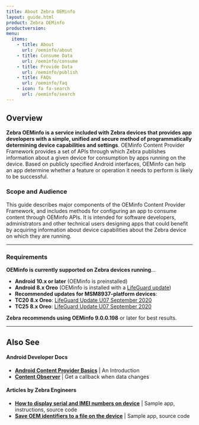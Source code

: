 ```yaml
---
title: About Zebra OEMinfo
layout: guide.html
product: Zebra OEMinfo
productversion:
menu:
  items:
    - title: About
      url: /oeminfo/about
    - title: Consume Data
      url: /oeminfo/consume
    - title: Provide Data
      url: /oeminfo/publish
    - title: FAQs
      url: /oeminfo/faq
    - icon: fa fa-search
      url: /oeminfo/search
---
```


## Overview

**Zebra OEMinfo is a service included with Zebra devices that provides app developers with a simple, unified and secure method of programmatically determining device capabilities and settings**. OEMinfo Content Provider Framework provides a set of APIs through which Zebra publishes information about a given device for consumption by apps running on the device. Based on publicly specified Android interfaces, OEMinfo can help an app determine whether a feature or operation it needs to perform is likely to be successful. 


<!-- ADD IF/WHEN DATA PUBLISHING IS PERMITTED BY CUSTOMERS
OEMinfo also can be used by apps as a "standard" mechanism for publishing data the app itself is collecting or creating. This can include inventory data, device location and other collected or changing information. 
 -->


### Scope and Audience

This guide describes major components of the OEMinfo Content Provider Framework, and includes methods for configuring an app to consume content through OEMinfo APIs. It is intended for software developers, administrators and other technical users designing apps that could benefit by acquiring information about device capabilities about the Zebra device on which they are running.

-----

### Requirements

**OEMinfo is currently supported on Zebra devices running**...

* **Android 10.x or later** (OEMinfo is preinstalled)
* **Android 8.x Oreo** (OEMinfo is installed with a [LifeGuard update](https://www.zebra.com/us/en/support-downloads/lifeguard-security.html))
* **Recommended updates for MSM8937-platform devices**:
 * **TC20 8.x Oreo**: [LifeGuard Update U07 September 2020](https://www.zebra.com/us/en/support-downloads/software/operating-system/tc20-operating-system.html)
 * **TC25 8.x Oreo**: [LifeGuard Update U07 September 2020](https://www.zebra.com/us/en/support-downloads/software/operating-system/tc25-operating-system.html)

**Zebra recommends using OEMinfo 9.0.0.198** or later for best results.  

-----

## Also See

#### Android Developer Docs 
* **[Android Content Provider Basics](https://developer.android.com/guide/topics/providers/content-providers)** | An Introduction
* **[Content Observer](https://developer.android.com/reference/android/database/ContentObserver.html)** | Get a callback when data changes

#### Articles by Zebra Engineers
* **[How to display serial and IMEI numbers on device](https://developer.zebra.com/blog/access-serial-number-and-imei-mobile-computers-running-android-10)** | Sample app, instructions, source code
* **[Save OEM identifiers to a file on the device](https://github.com/ZebraDevs/OEMIdentifiers-Java-Sample)** | Sample app, source code
